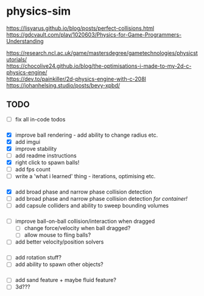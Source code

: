# physics-sim

<https://lisyarus.github.io/blog/posts/perfect-collisions.html>\
<https://gdcvault.com/play/1020603/Physics-for-Game-Programmers-Understanding>

<https://research.ncl.ac.uk/game/mastersdegree/gametechnologies/physicstutorials/> \
<https://chocolive24.github.io/blog/the-optimisations-i-made-to-my-2d-c-physics-engine/> \
<https://dev.to/painkiller/2d-physics-engine-with-c-208l> \
<https://johanhelsing.studio/posts/bevy-xpbd/>

## TODO

- [ ] fix all in-code todos

###

- [x] improve ball rendering - add ability to change radius etc.
- [x] add imgui
- [x] improve stability
- [ ] add readme instructions
- [x] right click to spawn balls!
- [ ] add fps count
- [ ] write a 'what i learned' thing - iterations, optimising etc.

###

- [x] add broad phase and narrow phase collision detection
- [ ] add broad phase and narrow phase collision detection _for container!_
- [ ] add capsule colliders and ability to sweep bounding volumes

###

- [ ] improve ball-on-ball collision/interaction when dragged
  - [ ] change force/velocity when ball dragged?
  - [ ] allow mouse to fling balls?
- [ ] add better velocity/position solvers

###

- [ ] add rotation stuff?
- [ ] add ability to spawn other objects?

###

- [ ] add sand feature + maybe fluid feature?
- [ ] 3d???
